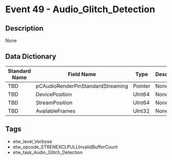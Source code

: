 # Event 49 - Audio_Glitch_Detection

## Description
None

## Data Dictionary
|Standard Name|Field Name|Type|Description|Sample Value|
|---|---|---|---|---|
|TBD|pCAudioRenderPinStandardStreaming|Pointer|None|`None`|
|TBD|DevicePosition|UInt64|None|`None`|
|TBD|StreamPosition|UInt64|None|`None`|
|TBD|AvailableFrames|UInt32|None|`None`|

## Tags
* etw_level_Verbose
* etw_opcode_STRENEXCLPULLInvalidBufferCount
* etw_task_Audio_Glitch_Detection